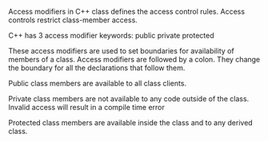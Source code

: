 Access modifiers in C++ class defines the access control rules.
Access controls restrict class-member access.

C++ has 3 access modifier keywords:
  public
  private
  protected

These access modifiers are used to set boundaries for availability of members of a class.
Access modifiers are followed by a colon.
They change the boundary for all the declarations that follow them.

Public class members are available to all class clients.

Private class members are not available to any code outside of the class. Invalid access will result in a compile time error

Protected class members are available inside the class and to any derived class.
